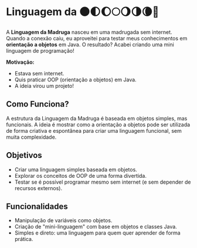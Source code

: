 # Linguagem da <Madruga> 🌑🌓🌔🌕🌖🌗🌘🌚

A **Linguagem da Madruga** nasceu em uma madrugada sem internet. Quando a conexão caiu, eu aproveitei para testar meus conhecimentos em **orientação a objetos** em Java. O resultado? Acabei criando uma mini linguagem de programação! 

**Motivação:**
- Estava sem internet.
- Quis praticar OOP (orientação a objetos) em Java.
- A ideia virou um projeto!

## Como Funciona?

A estrutura da Linguagem da Madruga é baseada em objetos simples, mas funcionais. A ideia é mostrar como a orientação a objetos pode ser utilizada de forma criativa e espontânea para criar uma linguagem funcional, sem muita complexidade.

## Objetivos

- Criar uma linguagem simples baseada em objetos.
- Explorar os conceitos de OOP de uma forma divertida.
- Testar se é possível programar mesmo sem internet (e sem depender de recursos externos).

## Funcionalidades

- Manipulação de variáveis como objetos.
- Criação de "mini-linguagem" com base em objetos e classes Java.
- Simples e direto: uma linguagem para quem quer aprender de forma prática.


